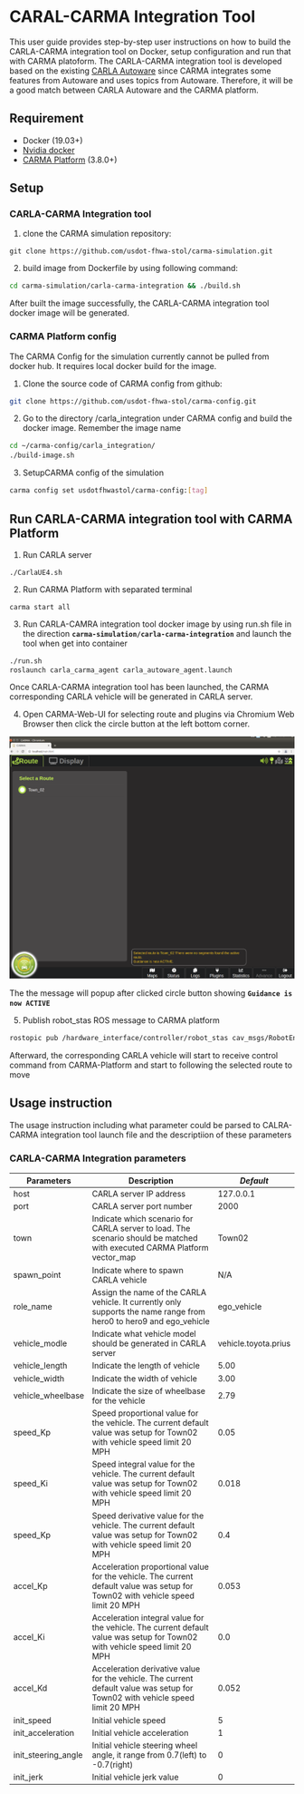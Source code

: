 # CARAL-CARMA Integration Tool
This user guide provides step-by-step user instructions on how to build the CARLA-CARMA integration tool on Docker, setup configuration and run that with CARMA platoform. The CARLA-CARMA integration tool is developed based on the existing [CARLA Autoware](https://github.com/carla-simulator/carla-autoware) since CARMA integrates some features from Autoware and uses topics from Autoware. Therefore, it will be a good match between CARLA Autoware and the CARMA platform.


##  Requirement
-  Docker (19.03+)
-  [Nvidia docker](https://github.com/NVIDIA/nvidia-docker)
-  [CARMA Platform](https://usdot-carma.atlassian.net/wiki/spaces/CRMPLT/pages/486178827/Development+Environment+Setup) (3.8.0+)

## Setup
### CARLA-CARMA Integration tool
1. clone the CARMA simulation repository:

```
git clone https://github.com/usdot-fhwa-stol/carma-simulation.git
```
2. build image from Dockerfile by using following command:

```sh
cd carma-simulation/carla-carma-integration && ./build.sh
```
After built the image successfully, the CARLA-CARMA integration tool docker image will be generated.

### CARMA Platform config
The CARMA Config for the simulation currently cannot be pulled from docker hub. It requires local docker build for the image.

1. Clone the source code of CARMA config from github:
```sh
git clone https://github.com/usdot-fhwa-stol/carma-config.git
```
2. Go to the directory /carla_integration under CARMA config and build the docker image. Remember the image name
```sh
cd ~/carma-config/carla_integration/
./build-image.sh
```
3. SetupCARMA config of the simulation
```sh
carma config set usdotfhwastol/carma-config:[tag]
```
## Run CARLA-CARMA integration tool with CARMA Platform
1. Run CARLA server

```
./CarlaUE4.sh
```
2. Run CARMA Platform with separated terminal
```
carma start all
```

3. Run CARLA-CAMRA integration tool docker image by using run.sh file in the direction **`carma-simulation/carla-carma-integration`** and launch the tool when get into container
```
./run.sh
roslaunch carla_carma_agent carla_autoware_agent.launch
```
Once CARLA-CARMA integration tool has been launched, the CARMA corresponding CARLA vehicle will be generated in CARLA server.

4. Open CARMA-Web-UI for selecting route and plugins via Chromium Web Browser then click the circle button at the left bottom corner.

![CARMA-Web-UI](docs/images/CARMA-Web-UI.png)

The the message will popup after clicked circle button showing **`Guidance is now ACTIVE`**

5. Publish robot_stas ROS message to CARMA platform
```sh
rostopic pub /hardware_interface/controller/robot_stas cav_msgs/RobotEnabled "{robot_active: true, robot_enabled: true}" --rate=1000
```
Afterward, the corresponding CARLA vehicle will start to receive control command from CARMA-Platform and start to following the selected route to move

## Usage instruction
The usage instruction including what parameter could be parsed to CALRA-CARMA integration tool launch file and the descriptiion of these parameters

### CARLA-CARMA Integration parameters
| Parameters| **Description**|*Default*|
| ------------------- | ------------------------------------------------------------ |----------|
|host|CARLA server IP address|127.0.0.1|
|port|CARLA server port number|2000|
|town|Indicate which scenario for CARLA server to load. The scenario should be matched with executed CARMA Platform vector_map|Town02|
|spawn_point|Indicate where to spawn CARLA vehicle|N/A|
|role_name|Assign the name of the CARLA vehicle. It currently only supports the name range from hero0 to hero9 and ego_vehicle|ego_vehicle|
|vehicle_modle|Indicate what vehicle model should be generated in CARLA server|vehicle.toyota.prius|
|vehicle_length|Indicate the length of vehicle|5.00|
|vehicle_width|Indicate the width of vehicle|3.00|
|vehicle_wheelbase|Indicate the size of wheelbase for the vehicle|2.79|
|speed_Kp| Speed proportional value for the vehicle. The current default value was setup for Town02 with vehicle speed limit 20 MPH|0.05|
|speed_Ki| Speed integral value for the vehicle. The current default value was setup for Town02 with vehicle speed limit 20 MPH|0.018|
|speed_Kp| Speed derivative value for the vehicle. The current default value was setup for Town02 with vehicle speed limit 20 MPH|0.4|
|accel_Kp| Acceleration proportional value for the vehicle. The current default value was setup for Town02 with vehicle speed limit 20 MPH|0.053|
|accel_Ki| Acceleration integral value for the vehicle. The current default value was setup for Town02 with vehicle speed limit 20 MPH|0.0|
|accel_Kd| Acceleration derivative value for the vehicle. The current default value was setup for Town02 with vehicle speed limit 20 MPH|0.052|
|init_speed| Initial vehicle speed |5|
|init_acceleration| Initial vehicle acceleration |1|
|init_steering_angle| Initial vehicle steering wheel angle, it range from 0.7(left) to -0.7(right)|0|
|init_jerk| Initial vehicle jerk value|0|
